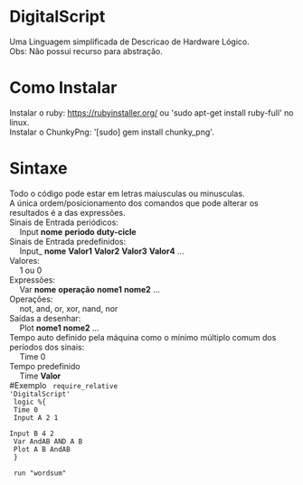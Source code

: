 # DigitalScript
Uma Linguagem simplificada de Descricao de Hardware Lógico.  
Obs: Não possui recurso para abstração.  
# Como Instalar
Instalar o ruby: https://rubyinstaller.org/ ou  'sudo apt-get install ruby-full' no linux.  
Instalar o ChunkyPng: '[sudo] gem install chunky_png'.  
# Sintaxe
Todo o código pode estar em letras maiusculas ou minusculas.<br />
A única ordem/posicionamento dos comandos que pode alterar os resultados é a das expressões. <br />
Sinais de Entrada periódicos: <br />
&emsp;	Input <b>nome</b> <b>periodo</b> <b>duty-cicle</b> <br />
Sinais de Entrada predefinidos: <br />
&emsp;	Input_ <b>nome</b> <b>Valor1</b> <b>Valor2</b> <b>Valor3</b> <b>Valor4</b> ... <br />
Valores: <br />
&emsp;	1 ou 0 <br />
Expressões: <br />
&emsp;	Var <b>nome</b> <b>operação</b> <b>nome1</b> <b>nome2</b> ... <br />
Operações: <br />
&emsp;	not, and, or, xor, nand, nor <br />
Saídas a desenhar: <br />
&emsp;	Plot <b>nome1</b> <b>nome2</b> ... <br />
Tempo auto definido pela máquina como o mínimo múltiplo comum dos períodos dos sinais: <br />
&emsp; 	Time 0 <br />
Tempo predefinido <br />
&emsp;	Time <b>Valor</b> <br />
#Exemplo
<code>
require_relative 'DigitalScript' <br />
logic %{ <br />
Time 0 <br />
Input A 2 1 <br />
Input B 4 2 <br />
Var AndAB AND A B <br />
Plot A B AndAB <br />
} <br />
run "wordsum"
</code>